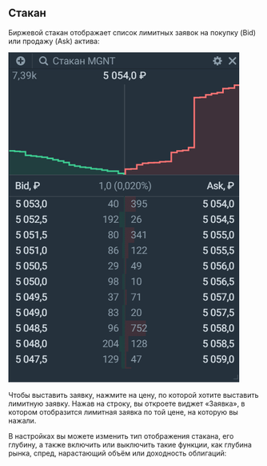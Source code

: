 ## Стакан 
Биржевой стакан отображает список лимитных заявок на покупку (Bid) или продажу (Ask) актива: 

![alt text](orderbook.png)

Чтобы выставить заявку, нажмите на цену, по которой хотите выставить лимитную заявку. Нажав на строку, вы откроете виджет «Заявка», в котором отобразится лимитная заявка по той цене, на которую вы нажали. 

В настройках вы можете изменить тип отображения стакана, его глубину, а также включить или выключить такие функции, как глубина рынка, спред, нарастающий объём или доходность облигаций: 
